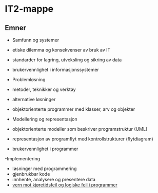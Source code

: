 # IT2-mappe

## Emner

- Samfunn og systemer
 - etiske dilemma og konsekvenser av bruk av IT
 - standarder for lagring, utveksling og sikring av data
 - brukervennlighet i informasjonssystemer

- Problemløsning
 - metoder, teknikker og verktøy
 - alternative løsninger
 - objektorienterte programmer med klasser, arv og objekter

- Modellering og representasjon
 - objektorienterte modeller som beskriver programstruktur (UML)
 - representasjon av programflyt med kontrollstrukturer (flytdiagram)
 - brukervennlighet i programmer

-Implementering
 - løsninger med programmering
 - gjenbrukbar kode
 - innhente, analysere og presentere data
 - [vern mot kjøretidsfeil og logiske feil i programmer](./implementering)

